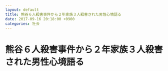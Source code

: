 ```yaml
---
layout: default
title: 熊谷６人殺害事件から２年家族３人殺害された男性心境語る
date: 2017-09-16 20:18:00 +0900
categories: 社会
---
```


# 熊谷６人殺害事件から２年家族３人殺害された男性心境語る

